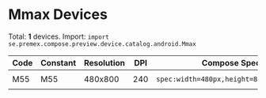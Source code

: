 # Mmax Devices

Total: **1** devices. Import: `import se.premex.compose.preview.device.catalog.android.Mmax`

| Code | Constant | Resolution | DPI | Compose Spec | Preview Usage |
|------|----------|------------|-----|-------------|---------------|
| M55 | M55 | 480x800 | 240 | `spec:width=480px,height=800px,dpi=240` | `@Preview(device = Mmax.M55)` |

<!-- Generated automatically. Do not edit manually. -->
